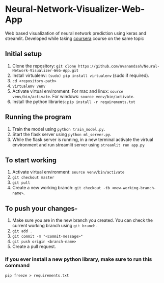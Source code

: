 # Neural-Network-Visualizer-Web-App
Web based visualization of neural network prediction using keras and streamlit. Developed while taking [coursera](https://www.coursera.org/learn/neural-network-visualizer/home/welcome) course on the same topic 


## Initial setup
1. Clone the repository: `git clone https://github.com/nvanandsah/Neural-Network-Visualizer-Web-App.git`
2. Install virtualenv: `(sudo) pip install virtualenv` (sudo if required).
3. `cd <repository-path>`
4. `virtualenv venv`
5. Activate virtual environment: 
    For mac and linux: `source venv/bin/activate`.
    For windows: `source venv/bin/activate`.
6. Install the python libraries: `pip install -r requirements.txt`

## Running the program
1. Train the model using `python train_model.py`.
2. Start the flask server using `python ml_server.py`.
3. While the flask server is running, in a new terminal activate the virtual environment and run streamlit server using `streamlit run app.py`

## To start working
1. Activate virtual environment: `source venv/bin/activate`
2. `git checkout master`
3. `git pull`
4. Create a new working branch: `git checkout -tb <new-working-branch-name>`.

## To push your changes-
1. Make sure you are in the new branch you created. You can check the current working branch using `git branch`.
2. `git add .`
3. `git commit -m "<commit-message>"`
4. `git push origin <branch-name>`
5. Create a pull request.

### If you ever install a new python library, make sure to run this command
`pip freeze > requirements.txt`
